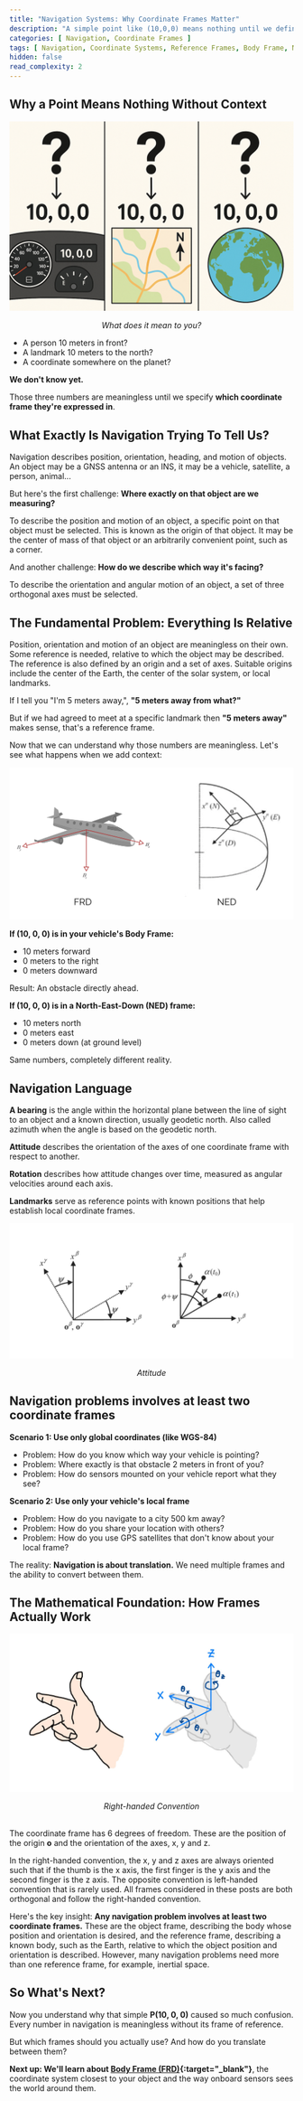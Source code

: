 ```yaml
---
title: "Navigation Systems: Why Coordinate Frames Matter"
description: "A simple point like (10,0,0) means nothing until we define its coordinate frame. Learn why navigation always needs reference frames, and how objects are described relative to them."
categories: [ Navigation, Coordinate Frames ]
tags: [ Navigation, Coordinate Systems, Reference Frames, Body Frame, NED, Orientation, Position, Geospatial ]
hidden: false
read_complexity: 2
---
```


## Why a Point Means Nothing Without Context

![point-position](/assets/img/navigation/coordinates-frames/point-coordinates-frame.png)
<center><em>What does it mean to you?</em></center>

- A person 10 meters in front?
- A landmark 10 meters to the north?
- A coordinate somewhere on the planet?

**We don't know yet.**

Those three numbers are meaningless until we specify **which coordinate frame they're expressed in**.

## What Exactly Is Navigation Trying To Tell Us?

Navigation describes position, orientation, heading, and motion of objects. An object may be a GNSS antenna or an INS,
it may be a vehicle, satellite, a person, animal...

But here's the first challenge: **Where exactly on that object are we measuring?**

To describe the position and motion of an object, a specific point on that object must be selected. This is known as the
origin of that object. It may be the center of mass of that object or an arbitrarily convenient point, such as a corner.

And another challenge: **How do we describe which way it's facing?**

To describe the orientation and angular motion of an object, a set of three orthogonal axes must be selected.

## The Fundamental Problem: Everything Is Relative

Position, orientation and motion of an object are meaningless on their own. Some reference is needed, relative to which
the object may be described. The reference is also defined by an origin and a set of axes. Suitable origins include the
center of the Earth, the center of the solar system, or local landmarks.

If I tell you "I'm 5 meters away,", **"5 meters away from what?"**

But if we had agreed to meet at a specific landmark then **"5 meters away"** makes sense, that's a reference frame.

Now that we can understand why those numbers are meaningless. Let's see what happens when we add context:

![frd-ned](/assets/img/navigation/coordinates-frames/frd-ned.png)

**If (10, 0, 0) is in your vehicle's Body Frame:**

- 10 meters forward
- 0 meters to the right
- 0 meters downward

Result: An obstacle directly ahead.

**If (10, 0, 0) is in a North-East-Down (NED) frame:**

- 10 meters north
- 0 meters east
- 0 meters down (at ground level)

Same numbers, completely different reality.

## Navigation Language

**A bearing** is the angle within the horizontal plane between the line of sight to an object and a known direction,
usually geodetic north. Also called azimuth when the angle is based on the geodetic north.

**Attitude** describes the orientation of the axes of one coordinate frame with respect to another.

**Rotation** describes how attitude changes over time, measured as angular velocities around each axis.

**Landmarks** serve as reference points with known positions that help establish local coordinate frames.

![attitude](/assets/img/navigation/coordinates-frames/attitude.png)
<center><em>Attitude</em></center>

## Navigation problems involves at least two coordinate frames

**Scenario 1: Use only global coordinates (like WGS-84)**

- Problem: How do you know which way your vehicle is pointing?
- Problem: Where exactly is that obstacle 2 meters in front of you?
- Problem: How do sensors mounted on your vehicle report what they see?

**Scenario 2: Use only your vehicle's local frame**

- Problem: How do you navigate to a city 500 km away?
- Problem: How do you share your location with others?
- Problem: How do you use GPS satellites that don't know about your local frame?

The reality: **Navigation is about translation.** We need multiple frames and the ability to convert between them.

## The Mathematical Foundation: How Frames Actually Work

![right-hand-convention](/assets/img/navigation/coordinates-frames/right-hand-rule.jpeg)
<center><em>Right-handed Convention</em></center>
<br/>

The coordinate frame has 6 degrees of freedom. These are the position of the origin **o** and the orientation of the
axes, x, y and z.

In the right-handed convention, the x, y and z axes are always oriented such that if the thumb is the x axis, the first
finger is the y axis and the second finger is the z axis. The opposite convention is left-handed convention that is
rarely used. All frames considered in these posts are both orthogonal and follow the right-handed convention.

Here's the key insight: **Any navigation problem involves at least two coordinate frames.** These are the object frame,
describing the body whose position and orientation is desired, and the reference frame, describing a known body, such as
the Earth, relative to which the object position and orientation is described. However, many navigation problems need
more than one reference frame, for example, inertial space.

## So What's Next?

Now you understand why that simple **P(10, 0, 0)** caused so much confusion. Every number in navigation is meaningless
without its frame of reference.

But which frames should you actually use? And how do you translate between them?

**Next up: We'll learn about [Body Frame (FRD)](/posts/body-frames/){:target="_blank"}**, the coordinate system closest to your object and the way onboard
sensors sees the world around them.
